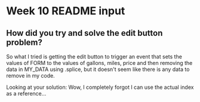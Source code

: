 # Week 10 README input

## How did you try and solve the edit button problem?

So what I tried is getting the edit button to trigger an event that sets the values of FORM to the values of gallons, miles, price and then removing the data in MY_DATA using .splice, but it doesn't seem like there is any data to remove in my code.

Looking at your solution: Wow, I completely forgot I can use the actual index as a reference...